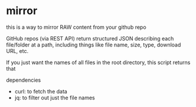 # mirror

this is a way to mirror RAW content from your github repo 

GitHub repos (via REST API) return structured JSON describing each file/folder at a path, including things like file name, size, type, download URL, etc.

If you just want the names of all files in the root directory, this script returns that

dependencies 

- curl: to fetch the data
- jq: to filter out just the file names



